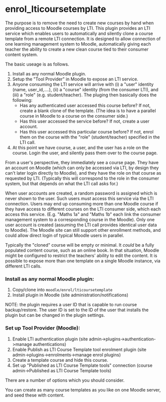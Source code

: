 # enrol_lticoursetemplate

The purpose is to remove the need to create new courses by hand when providing access to Moodle courses by LTI.  This plugin provides an LTI service which enables users to automatically and silently clone a course template from a remote LTI connection.  It is designed to allow connection of one learning management system to Moodle, automatically giving each teacher the ability to create a new clean course tied to their consumer content system.

The basic useage is as follows.

1. Install as any normal Moodle plugin.
2. Setup the "Tool Provider" in Moodle to expose an LTI service.
3. Anyone consuming the LTI service will arrive with (i) a "user" identity (name, user_id,....),  (ii) a "course" identity (from the consumer LTI), and (iii) a "role" (e.g. student/teacher).  The pluging then basically does the following:
   * Has any authenticated user accessed this course before?  If not, create a blank clone of the template.  (The idea is to have a parallel course in Moodle to a course on the consumer side.)
   * Has this user accessed the service before?  If not, create a user account.
   * Has this user accessed this particular course before?  If not, enrol them on the course with the "role" (student/teacher) specified in the LTI call.
4. At this point we have course, a user, and the user has a role on the course.  Login the user, and silently pass them over to the course page.

From a user's perspective, they immediately see a course page.  They have an account on Moodle (which can only be accessed via LTI, by design they can't later login directly to Moodle), and they have the role on that course as requested by LTI.  (Typically this will correspond to the role in the consumer system, but that depends on what the LTI call asks for.)

When user accounts are created, a random password is assigned which is never shown to the user.  Such users _must_ access this service via the LTI connection.  Users may end up consuming more than one Moodle course if they have access to different courses on the LTI consumer side, which each access this service. (E.g. "Maths 1a" and "Maths 1b" each link the consumer management system to a corresponding course in the Moodle). Only one user account is created (assuming the LTI call provides identical user data to Moodle).  The Moodle site can still support other enrollment methods, and could allow direct login of typical Moodle users in parallel.

Typically the "cloned" course will be empty or minimal.  It _could_ be a fully populated content course, such as an online book.  In that situation, Moodle might be configured to restrict the teachers' ability to edit the content.  It is possible to expose more than one template on a single Moodle instance, via different LTI calls.

### Install as any normal Moodle plugin:

1. Copy/clone into `moodle/enrol/lticoursetemplate`
2. Install plugin in Moodle (site administration/notifications)

NOTE: the plugin requires a user ID that is capable to run course backup/restore.  The user ID is set to the ID of the user that installs the plugin but can be changed in the plugin settings.

### Set up Tool Provider (Moodle):

1. Enable LTI authentication plugin (site admin->plugins->authentication->manage authentications)
2. Enable Publish as LTI Course Template tool enrolment plugin (site admin->plugins->enrolments->manage enrol plugins)
3. Create a template course and hide this course.
4. Set up "Published as LTI Course Template tools" connection (course admin->Published as LTI Course Template tools)

There are a number of options which you should consider.

You can create as many course templates as you like on one Moodle server, and seed these with content.

